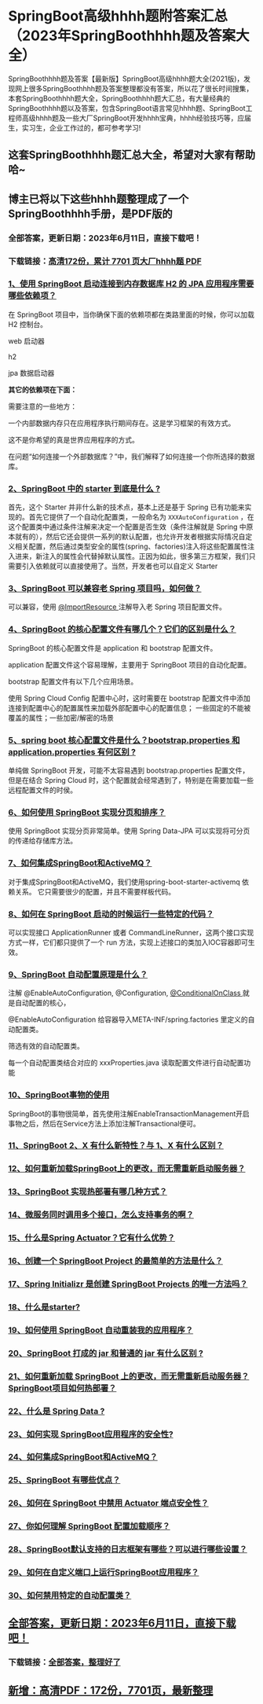 # SpringBoot高级hhhh题附答案汇总（2023年SpringBoothhhh题及答案大全）

SpringBoothhhh题及答案【最新版】SpringBoot高级hhhh题大全(2021版)，发现网上很多SpringBoothhhh题及答案整理都没有答案，所以花了很长时间搜集，本套SpringBoothhhh题大全，SpringBoothhhh题大汇总，有大量经典的SpringBoothhhh题以及答案，包含SpringBoot语言常见hhhh题、SpringBoot工程师高级hhhh题及一些大厂SpringBoot开发hhhh宝典，hhhh经验技巧等，应届生，实习生，企业工作过的，都可参考学习!

## 这套SpringBoothhhh题汇总大全，希望对大家有帮助哈~ 

## 博主已将以下这些hhhh题整理成了一个SpringBoothhhh手册，是PDF版的


### 全部答案，更新日期：2023年6月11日，直接下载吧！
### 下载链接：[高清172份，累计 7701 页大厂hhhh题  PDF](https://gitee.com/souyunku/DevBooks/blob/master/docs/index.md)


### [1、使用 SpringBoot 启动连接到内存数据库 H2 的 JPA 应用程序需要哪些依赖项？](https://gitee.com/souyunku/NewDevBooks/blob/master/docs/SpringBoot/SpringBoot高级hhhh题附答案汇总（2021年SpringBoothhhh题及答案大全）.md#1使用-springboot-启动连接到内存数据库-h2-的-jpa-应用程序需要哪些依赖项)  


在 SpringBoot 项目中，当你确保下面的依赖项都在类路里面的时候，你可以加载 H2 控制台。

web 启动器

h2

jpa 数据启动器

**其它的依赖项在下面：**

需要注意的一些地方：

一个内部数据内存只在应用程序执行期间存在。这是学习框架的有效方式。

这不是你希望的真是世界应用程序的方式。

在问题“如何连接一个外部数据库？”中，我们解释了如何连接一个你所选择的数据库。


### [2、SpringBoot 中的 starter 到底是什么 ?](https://gitee.com/souyunku/NewDevBooks/blob/master/docs/SpringBoot/SpringBoot高级hhhh题附答案汇总（2021年SpringBoothhhh题及答案大全）.md#2springboot-中的-starter-到底是什么-)  


首先，这个 Starter 并非什么新的技术点，基本上还是基于 Spring 已有功能来实现的。首先它提供了一个自动化配置类，一般命名为 `XXXAutoConfiguration` ，在这个配置类中通过条件注解来决定一个配置是否生效（条件注解就是 Spring 中原本就有的），然后它还会提供一系列的默认配置，也允许开发者根据实际情况自定义相关配置，然后通过类型安全的属性(spring、factories)注入将这些配置属性注入进来，新注入的属性会代替掉默认属性。正因为如此，很多第三方框架，我们只需要引入依赖就可以直接使用了。当然，开发者也可以自定义 Starter


### [3、SpringBoot 可以兼容老 Spring 项目吗，如何做？](https://gitee.com/souyunku/NewDevBooks/blob/master/docs/SpringBoot/SpringBoot高级hhhh题附答案汇总（2021年SpringBoothhhh题及答案大全）.md#3springboot-可以兼容老-spring-项目吗如何做)  


可以兼容，使用 [@ImportResource ](/ImportResource ) 注解导入老 Spring 项目配置文件。


### [4、SpringBoot 的核心配置文件有哪几个？它们的区别是什么？](https://gitee.com/souyunku/NewDevBooks/blob/master/docs/SpringBoot/SpringBoot高级hhhh题附答案汇总（2021年SpringBoothhhh题及答案大全）.md#4springboot-的核心配置文件有哪几个它们的区别是什么)  


SpringBoot 的核心配置文件是 application 和 bootstrap 配置文件。

application 配置文件这个容易理解，主要用于 SpringBoot 项目的自动化配置。

bootstrap 配置文件有以下几个应用场景。

使用 Spring Cloud Config 配置中心时，这时需要在 bootstrap 配置文件中添加连接到配置中心的配置属性来加载外部配置中心的配置信息； 一些固定的不能被覆盖的属性；一些加密/解密的场景


### [5、spring boot 核心配置文件是什么？bootstrap.properties 和 application.properties 有何区别 ?](https://gitee.com/souyunku/NewDevBooks/blob/master/docs/SpringBoot/SpringBoot高级hhhh题附答案汇总（2021年SpringBoothhhh题及答案大全）.md#5spring-boot-核心配置文件是什么bootstrapproperties-和-applicationproperties-有何区别-)  


单纯做 SpringBoot 开发，可能不太容易遇到 bootstrap.properties 配置文件，但是在结合 Spring Cloud 时，这个配置就会经常遇到了，特别是在需要加载一些远程配置文件的时侯。


### [6、如何使用 SpringBoot 实现分页和排序？](https://gitee.com/souyunku/NewDevBooks/blob/master/docs/SpringBoot/SpringBoot高级hhhh题附答案汇总（2021年SpringBoothhhh题及答案大全）.md#6如何使用-springboot-实现分页和排序)  


使用 SpringBoot 实现分页非常简单。使用 Spring Data-JPA 可以实现将可分页的传递给存储库方法。


### [7、如何集成SpringBoot和ActiveMQ？](https://gitee.com/souyunku/NewDevBooks/blob/master/docs/SpringBoot/SpringBoot高级hhhh题附答案汇总（2021年SpringBoothhhh题及答案大全）.md#7如何集成springboot和activemq)  


对于集成SpringBoot和ActiveMQ，我们使用spring-boot-starter-activemq 依赖关系。 它只需要很少的配置，并且不需要样板代码。


### [8、如何在 SpringBoot 启动的时候运行一些特定的代码？](https://gitee.com/souyunku/NewDevBooks/blob/master/docs/SpringBoot/SpringBoot高级hhhh题附答案汇总（2021年SpringBoothhhh题及答案大全）.md#8如何在-springboot-启动的时候运行一些特定的代码)  


可以实现接口 ApplicationRunner 或者 CommandLineRunner，这两个接口实现方式一样，它们都只提供了一个 run 方法，实现上述接口的类加入IOC容器即可生效。


### [9、SpringBoot 自动配置原理是什么？](https://gitee.com/souyunku/NewDevBooks/blob/master/docs/SpringBoot/SpringBoot高级hhhh题附答案汇总（2021年SpringBoothhhh题及答案大全）.md#9springboot-自动配置原理是什么)  


注解 @EnableAutoConfiguration, @Configuration, [@ConditionalOnClass ](/ConditionalOnClass ) 就是自动配置的核心，

@EnableAutoConfiguration 给容器导入META-INF/spring.factories 里定义的自动配置类。

筛选有效的自动配置类。

每一个自动配置类结合对应的 xxxProperties.java 读取配置文件进行自动配置功能


### [10、SpringBoot事物的使用](https://gitee.com/souyunku/NewDevBooks/blob/master/docs/SpringBoot/SpringBoot高级hhhh题附答案汇总（2021年SpringBoothhhh题及答案大全）.md#10springboot事物的使用)  


SpringBoot的事物很简单，首先使用注解EnableTransactionManagement开启事物之后，然后在Service方法上添加注解Transactional便可。


### [11、SpringBoot 2、X 有什么新特性？与 1、X 有什么区别？](https://gitee.com/souyunku/NewDevBooks/blob/master/docs/SpringBoot/SpringBoot高级hhhh题附答案汇总（2021年SpringBoothhhh题及答案大全）.md#11springboot-2x-有什么新特性与-1x-有什么区别)  

### [12、如何重新加载SpringBoot上的更改，而无需重新启动服务器？](https://gitee.com/souyunku/NewDevBooks/blob/master/docs/SpringBoot/SpringBoot高级hhhh题附答案汇总（2021年SpringBoothhhh题及答案大全）.md#12如何重新加载springboot上的更改而无需重新启动服务器)  

### [13、SpringBoot 实现热部署有哪几种方式？](https://gitee.com/souyunku/NewDevBooks/blob/master/docs/SpringBoot/SpringBoot高级hhhh题附答案汇总（2021年SpringBoothhhh题及答案大全）.md#13springboot-实现热部署有哪几种方式)  

### [14、微服务同时调用多个接口，怎么支持事务的啊？](https://gitee.com/souyunku/NewDevBooks/blob/master/docs/SpringBoot/SpringBoot高级hhhh题附答案汇总（2021年SpringBoothhhh题及答案大全）.md#14微服务同时调用多个接口怎么支持事务的啊)  

### [15、什么是Spring Actuator？它有什么优势？](https://gitee.com/souyunku/NewDevBooks/blob/master/docs/SpringBoot/SpringBoot高级hhhh题附答案汇总（2021年SpringBoothhhh题及答案大全）.md#15什么是spring-actuator它有什么优势)  

### [16、创建一个 SpringBoot Project 的最简单的方法是什么？](https://gitee.com/souyunku/NewDevBooks/blob/master/docs/SpringBoot/SpringBoot高级hhhh题附答案汇总（2021年SpringBoothhhh题及答案大全）.md#16创建一个-springboot-project-的最简单的方法是什么)  

### [17、Spring Initializr 是创建 SpringBoot Projects 的唯一方法吗？](https://gitee.com/souyunku/NewDevBooks/blob/master/docs/SpringBoot/SpringBoot高级hhhh题附答案汇总（2021年SpringBoothhhh题及答案大全）.md#17spring-initializr-是创建-springboot-projects-的唯一方法吗)  

### [18、什么是starter?](https://gitee.com/souyunku/NewDevBooks/blob/master/docs/SpringBoot/SpringBoot高级hhhh题附答案汇总（2021年SpringBoothhhh题及答案大全）.md#18什么是starter)  

### [19、如何使用 SpringBoot 自动重装我的应用程序？](https://gitee.com/souyunku/NewDevBooks/blob/master/docs/SpringBoot/SpringBoot高级hhhh题附答案汇总（2021年SpringBoothhhh题及答案大全）.md#19如何使用-springboot-自动重装我的应用程序)  

### [20、SpringBoot 打成的 jar 和普通的 jar 有什么区别 ?](https://gitee.com/souyunku/NewDevBooks/blob/master/docs/SpringBoot/SpringBoot高级hhhh题附答案汇总（2021年SpringBoothhhh题及答案大全）.md#20springboot-打成的-jar-和普通的-jar-有什么区别-)  

### [21、如何重新加载 SpringBoot 上的更改，而无需重新启动服务器？SpringBoot项目如何热部署？](https://gitee.com/souyunku/NewDevBooks/blob/master/docs/SpringBoot/SpringBoot高级hhhh题附答案汇总（2021年SpringBoothhhh题及答案大全）.md#21如何重新加载-springboot-上的更改而无需重新启动服务器springboot项目如何热部署)  

### [22、什么是 Spring Data ?](https://gitee.com/souyunku/NewDevBooks/blob/master/docs/SpringBoot/SpringBoot高级hhhh题附答案汇总（2021年SpringBoothhhh题及答案大全）.md#22什么是-spring-data-)  

### [23、如何实现 SpringBoot应用程序的安全性?](https://gitee.com/souyunku/NewDevBooks/blob/master/docs/SpringBoot/SpringBoot高级hhhh题附答案汇总（2021年SpringBoothhhh题及答案大全）.md#23如何实现-springboot应用程序的安全性)  

### [24、如何集成SpringBoot和ActiveMQ？](https://gitee.com/souyunku/NewDevBooks/blob/master/docs/SpringBoot/SpringBoot高级hhhh题附答案汇总（2021年SpringBoothhhh题及答案大全）.md#24如何集成springboot和activemq)  

### [25、SpringBoot 有哪些优点？](https://gitee.com/souyunku/NewDevBooks/blob/master/docs/SpringBoot/SpringBoot高级hhhh题附答案汇总（2021年SpringBoothhhh题及答案大全）.md#25springboot-有哪些优点)  

### [26、如何在 SpringBoot 中禁用 Actuator 端点安全性？](https://gitee.com/souyunku/NewDevBooks/blob/master/docs/SpringBoot/SpringBoot高级hhhh题附答案汇总（2021年SpringBoothhhh题及答案大全）.md#26如何在-springboot-中禁用-actuator-端点安全性)  

### [27、你如何理解 SpringBoot 配置加载顺序？](https://gitee.com/souyunku/NewDevBooks/blob/master/docs/SpringBoot/SpringBoot高级hhhh题附答案汇总（2021年SpringBoothhhh题及答案大全）.md#27你如何理解-springboot-配置加载顺序)  

### [28、SpringBoot默认支持的日志框架有哪些？可以进行哪些设置？](https://gitee.com/souyunku/NewDevBooks/blob/master/docs/SpringBoot/SpringBoot高级hhhh题附答案汇总（2021年SpringBoothhhh题及答案大全）.md#28springboot默认支持的日志框架有哪些可以进行哪些设置)  

### [29、如何在自定义端口上运行SpringBoot应用程序？](https://gitee.com/souyunku/NewDevBooks/blob/master/docs/SpringBoot/SpringBoot高级hhhh题附答案汇总（2021年SpringBoothhhh题及答案大全）.md#29如何在自定义端口上运行springboot应用程序)  

### [30、如何禁用特定的自动配置类？](https://gitee.com/souyunku/NewDevBooks/blob/master/docs/SpringBoot/SpringBoot高级hhhh题附答案汇总（2021年SpringBoothhhh题及答案大全）.md#30如何禁用特定的自动配置类)  






## [全部答案，更新日期：2023年6月11日，直接下载吧！](https://gitee.com/souyunku/DevBooks/blob/master/docs/daan.md)

### 下载链接：[全部答案，整理好了](https://gitee.com/souyunku/NewDevBooks/blob/master/docs/daan.md)




## [新增：高清PDF：172份，7701页，最新整理](https://gitee.com/souyunku/DevBooks/blob/master/docs/daan.md)
